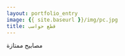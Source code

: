 ```yaml
---
layout: portfolio_entry
image: {{ site.baseurl }}/img/pc.jpg
title: قطع حواسب
---
```


مصابيح ممتازة
